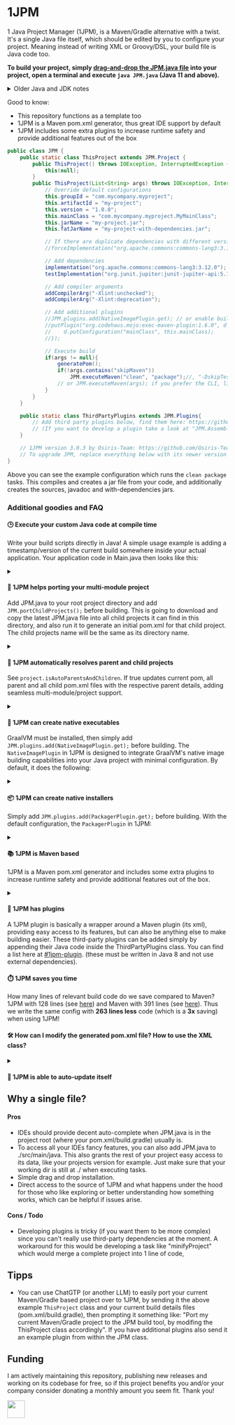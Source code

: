# 1JPM
1 Java Project Manager (1JPM), is a Maven/Gradle alternative with a twist.
It's a single Java file itself, which should be edited by you to configure your project.
Meaning instead of writing XML or Groovy/DSL, your build file is Java code too.

**To build your project, simply [drag-and-drop the JPM.java file](./src/main/java/com/mycompany/myproject/JPM.java) 
into your project, open a terminal and execute `java JPM.java` (Java 11 and above).**

<details>
<summary>Older Java and JDK notes</summary>

- Java 8 to 10:  `javac JPM.java && java -cp . JPM`
- Earlier Java versions are not supported
- Make sure you use a [globally installed JDK](https://adoptium.net/temurin/releases/?os=windows&package=jdk)
(not JRE) with JAVA_HOME set
</details>


Good to know:
- This repository functions as a template too
- 1JPM is a Maven pom.xml generator, thus great IDE support by default
- 1JPM includes some extra plugins to increase runtime safety and provide additional features out of the box

```java
public class JPM {
    public static class ThisProject extends JPM.Project {
        public ThisProject() throws IOException, InterruptedException {
            this(null);
        }
        public ThisProject(List<String> args) throws IOException, InterruptedException {
            // Override default configurations
            this.groupId = "com.mycompany.myproject";
            this.artifactId = "my-project";
            this.version = "1.0.0";
            this.mainClass = "com.mycompany.myproject.MyMainClass";
            this.jarName = "my-project.jar";
            this.fatJarName = "my-project-with-dependencies.jar";

            // If there are duplicate dependencies with different versions force a specific version like so:
            //forceImplementation("org.apache.commons:commons-lang3:3.12.0");

            // Add dependencies
            implementation("org.apache.commons:commons-lang3:3.12.0");
            testImplementation("org.junit.jupiter:junit-jupiter-api:5.10.3");

            // Add compiler arguments
            addCompilerArg("-Xlint:unchecked");
            addCompilerArg("-Xlint:deprecation");

            // Add additional plugins
            //JPM.plugins.add(NativeImagePlugin.get); // or enable built-in ones
            //putPlugin("org.codehaus.mojo:exec-maven-plugin:1.6.0", d -> {
            //    d.putConfiguration("mainClass", this.mainClass);
            //});

            // Execute build
            if(args != null){
                generatePom();
                if(!args.contains("skipMaven"))
                    JPM.executeMaven("clean", "package");//, "-DskipTests"); 
                // or JPM.executeMaven(args); if you prefer the CLI, like "java JPM.java clean package"
            }
        }
    }

    public static class ThirdPartyPlugins extends JPM.Plugins{
        // Add third party plugins below, find them here: https://github.com/topics/1jpm-plugin?o=desc&s=updated
        // (If you want to develop a plugin take a look at "JPM.AssemblyPlugin" class further below to get started)
    }

    // 1JPM version 3.0.3 by Osiris-Team: https://github.com/Osiris-Team/1JPM
    // To upgrade JPM, replace everything below with its newer version
}
```

Above you can see the example configuration which runs the `clean package` tasks.
This compiles and creates a jar file from your code, and additionally creates the sources,
javadoc and with-dependencies jars.

### Additional goodies and FAQ

#### 🕒 Execute your custom Java code at compile time
Write your build scripts directly in Java!
A simple usage example is adding a timestamp/version of the current build
somewhere inside your actual application. Your application code in Main.java then looks like this:

<details>
<summary></summary>

```java
//...
            add(new H6("Version " + LocalDateTime.ofInstant(Instant.ofEpochMilli(/*CURRENT_MILLIS_AT_JPM_BUILD*/1747573889290L), ZoneId.systemDefault()).toLocalDate().toString()));
//...
```
And inside the JPM class you add something like this:
```java
        // Replaces/Updates the current timestamp in the main class, looks like this: /*CURRENT_MILLIS_AT_JPM_BUILD*/1747573889290L
        var srcFolder = new File(System.getProperty("user.dir") + "/src/main/java");
        var mainFile = new File(srcFolder +"/"+ mainClass.replace(".", "/").replace("Main", "Main.java"));
        var s = Files.readString(mainFile.toPath());
        Files.writeString(mainFile.toPath(), s.replaceFirst("/\\*CURRENT_MILLIS_AT_JPM_BUILD\\*/\\d+L",
                "/*CURRENT_MILLIS_AT_JPM_BUILD*/"+System.currentTimeMillis()+"L"));
```
</details>

#### 🧩 1JPM helps porting your multi-module project
Add JPM.java to your root project directory and add `JPM.portChildProjects();` before building.
This is going to download and copy the latest JPM.java file into all child projects it can find
in this directory, and also run it to generate an initial pom.xml for that child project.
The child projects name will be the same as its directory name.

<details>
<summary></summary>


A child project is detected
if a src/main/java folder structure exists, and the parent folder of src/ is then used as child project root.  
Note that a child project is expected to be directly inside a subdirectory of this project.

Now `project.isAutoParentsAndChildren` will work properly, since all needed pom.xml files should exist.

Do you also need something like global variables across those projects? 
Then the `String val = $("key");` function might be of help to you,
since it can easily retrieve values for props defined in the nearest JPM.properties file.

</details>

#### 🧭 1JPM automatically resolves parent and child projects
See `project.isAutoParentsAndChildren`.
If true updates current pom, all parent and all child pom.xml
files with the respective parent details, adding seamless multi-module/project support.

<details>
<summary></summary>


This expects that the parent pom is always inside the parent directory,
otherwise a performant search is not possible since the entire disk would need to be checked.
</details>

#### 🧊 1JPM can create native executables

GraalVM must be installed, then simply add `JPM.plugins.add(NativeImagePlugin.get);` before building.
The `NativeImagePlugin` in 1JPM is designed to integrate GraalVM's native image building capabilities into your Java project with minimal configuration. By default, it does the following:

<details>
<summary></summary>


1. **Image Generation**: It builds a native executable from your Java application using GraalVM. The generated executable is placed in the `target` directory.

2. **Default Configuration**:
    - **`imageName`**: Defaults to the project's `artifactId`.
    - **`mainClass`**: Automatically determined from the project’s main class configuration.
    - **`build-native` execution**: Compiles the project into a native image during the `package` phase.
    - **`test-native` execution**: Compiles and runs tests as native images during the `test` phase.

3. **Basic Options**: The plugin can be further configured with options like `verbose` output, additional `buildArgs`, or enabling debug information, but these are not set by default.

This setup allows you to seamlessly build native executables with GraalVM, leveraging its performance benefits and ahead-of-time (AOT) compilation, directly from your Maven build process.

For more details see [this GraalVM article](https://graalvm.github.io/native-build-tools/latest/maven-plugin.html).

</details>

#### 📦 1JPM can create native installers
Simply add `JPM.plugins.add(PackagerPlugin.get);` before building.
With the default configuration, the `PackagerPlugin` in 1JPM:

<details>
<summary></summary>


- **Bundles a JRE** with the application package, ensuring the packaged application is self-contained and can run on any system without requiring an external JRE.
- **Uses the project's main class** as the entry point for the application, which is automatically set based on the project's configuration.
- **Generates a basic executable package** without additional platform-specific settings, tarballs, or zipballs.
- **Creates an installer** for the application by default for the current operating system.

This default setup is ideal for quickly packaging a Java application into a distributable format that includes everything needed to run the app.
For more details see [JavaPackager on GitHub](https://github.com/fvarrui/JavaPackager).

</details>

#### 📚 1JPM is Maven based
1JPM is a Maven pom.xml generator and includes some extra plugins to increase runtime safety and provide additional features out of the box.

<details>
<summary></summary>

We use Maven since the complexity as a fully independent build tool
(see version [1.0.3](https://github.com/Osiris-Team/1JPM/blob/1.0.3/src/main/java/JPM.java)) was too high for a single file. Besides, this gives us access to more features, a rich and mature plugin ecosystem, as well as **great IDE compatibility**. 1JPM will take care of generating the pom.xml, downloading the Maven-Wrapper, and then executing Maven as you can see above`.

</details>

#### 🔌 1JPM has plugins
A 1JPM plugin is basically a wrapper around a Maven plugin (its xml), providing easy access to its features, but can also be anything else to make building easier.
These third-party plugins can be added simply by appending their Java code inside the ThirdPartyPlugins class.
You can find a list here at [#1jpm-plugin](https://github.com/topics/1jpm-plugin?o=desc&s=updated).
(these must be written in Java 8 and not use external dependencies).


#### ⏱️ 1JPM saves you time
How many lines of relevant build code do we save compared to Maven? 
1JPM with 128 lines (see [here](https://github.com/Osiris-Team/AutoPlug-Client/blob/bd580033dea4f0cb7399496e9a01bf8047fb5d88/src/main/java/JPM.java))
and Maven with 391 lines (see [here](https://github.com/Osiris-Team/AutoPlug-Client/blob/bd580033dea4f0cb7399496e9a01bf8047fb5d88/pom.xml)).
Thus we write the same config with **263 lines less** code (which is a **3x** saving) when using 1JPM!


#### 🛠️ How can I modify the generated pom.xml file? How to use the XML class?
<details>
<summary></summary>

Inside your ThisProject class you can override the toXML() like so:
```java
@java.lang.Override
public com.mycompany.core.JPM.XML toXML() {
   XML pom = super.toXML(); // Returns <project> element that is fully populated based on ThisProject settings
   
   // Modify here, the example below adds a <resource> 
   // (which will ultimately add non .java files to the output jar too, just an example)
   XML res = new XML("resource");
   res.put("directory", "src/main/java");
   res.put("filtering", "false");
   res.put("includes include", "**/*");
   res.put("excludes exclude", "**/*.java");

   pom.add("build resources", res);
   return pom;
}
```
</details>

#### 🔄 1JPM is able to auto-update itself


## Why a single file?

#### Pros
- IDEs should provide decent auto-complete when JPM.java is in the project root (where your pom.xml/build.gradle)
usually is.
- To access all your IDEs fancy features, you can also add JPM.java to ./src/main/java.
This also grants the rest of your project easy access to its data, like your projects version for example.
Just make sure that your working dir is still at ./ when executing tasks.
- Simple drag and drop installation.
- Direct access to the source of 1JPM and what happens under the hood for those who like exploring or better
understanding how something works, which can be helpful if issues arise.

#### Cons / Todo
- Developing plugins is tricky (if you want them to be more complex) since you can't really use third-party dependencies at the moment.
A workaround for this would be developing a task like "minifyProject" which would merge a complete project into 1 line of code,

## Tipps
- You can use ChatGTP (or another LLM) to easily port your current Maven/Gradle based project over to 1JPM,
by sending it the above example `ThisProject` class and your current build details files (pom.xml/build.gradle),
then prompting it something like: "Port my current Maven/Gradle project to the JPM build tool, by modifing the ThisProject class accordingly".
If you have additional plugins also send it an example plugin from within the JPM class.

## Funding
I am actively maintaining this repository, publishing new releases and working 
on its codebase for free, so if this project benefits you and/or your company consider 
donating a monthly amount you seem fit. Thank you!

<a href="https://www.paypal.com/donate?hosted_button_id=JNXQCWF2TF9W4"><img src="https://github.com/andreostrovsky/donate-with-paypal/raw/master/blue.svg" height="40"></a>

